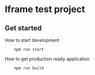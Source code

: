 # Iframe test project

## Get started
How to start development
```nashorn js
    npm run start
```
How to get production ready application
```nashorn js
    npm run build
```
